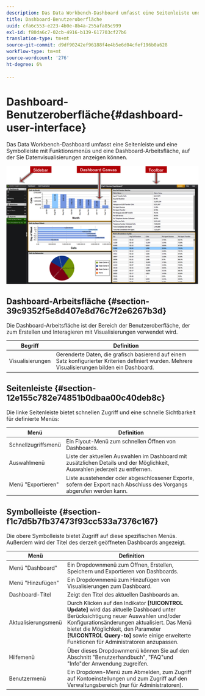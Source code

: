 ```yaml
---
description: Das Data Workbench-Dashboard umfasst eine Seitenleiste und eine Symbolleiste mit Funktionsmenüs und eine Dashboard-Arbeitsfläche, auf der Sie Datenvisualisierungen anzeigen können.
title: Dashboard-Benutzeroberfläche
uuid: cfa6c553-e223-4b0e-8b4a-255afa85c999
exl-id: f80da6c7-02cb-4916-b139-617703cf27b6
translation-type: tm+mt
source-git-commit: d9df90242ef96188f4e4b5e6d04cfef196b0a628
workflow-type: tm+mt
source-wordcount: '276'
ht-degree: 6%

---
```


# Dashboard-Benutzeroberfläche{#dashboard-user-interface}

Das Data Workbench-Dashboard umfasst eine Seitenleiste und eine Symbolleiste mit Funktionsmenüs und eine Dashboard-Arbeitsfläche, auf der Sie Datenvisualisierungen anzeigen können.

![](assets/dashboard_ui.png)

## Dashboard-Arbeitsfläche {#section-39c9352f5e8d407e8d76c7f2e6267b3d}

Die Dashboard-Arbeitsfläche ist der Bereich der Benutzeroberfläche, der zum Erstellen und Interagieren mit Visualisierungen verwendet wird.

| Begriff | Definition |
|---|---|
| Visualisierungen | Gerenderte Daten, die grafisch basierend auf einem Satz konfigurierter Kriterien definiert wurden. Mehrere Visualisierungen bilden ein Dashboard. |

## Seitenleiste {#section-12e155c782e74851b0dbaa00c40deb8c}

Die linke Seitenleiste bietet schnellen Zugriff und eine schnelle Sichtbarkeit für definierte Menüs:

| Menü | Definition |
|---|---|
| Schnellzugriffsmenü | Ein Flyout-Menü zum schnellen Öffnen von Dashboards. |
| Auswahlmenü | Liste der aktuellen Auswahlen im Dashboard mit zusätzlichen Details und der Möglichkeit, Auswahlen jederzeit zu entfernen. |
| Menü &quot;Exportieren&quot; | Liste ausstehender oder abgeschlossener Exporte, sofern der Export nach Abschluss des Vorgangs abgerufen werden kann. |

## Symbolleiste {#section-f1c7d5b7fb37473f93cc533a7376c167}

Die obere Symbolleiste bietet Zugriff auf diese spezifischen Menüs. Außerdem wird der Titel des derzeit geöffneten Dashboards angezeigt.

| Menü | Definition |
|---|---|
| Menü &quot;Dashboard&quot; | Ein Dropdownmenü zum Öffnen, Erstellen, Speichern und Exportieren von Dashboards. |
| Menü &quot;Hinzufügen&quot; | Ein Dropdownmenü zum Hinzufügen von Visualisierungen zum Dashboard. |
| Dashboard-Titel | Zeigt den Titel des aktuellen Dashboards an. |
| Aktualisierungsmenü | Durch Klicken auf den Indikator **[!UICONTROL Update]** wird das aktuelle Dashboard unter Berücksichtigung neuer Auswahlen und/oder Konfigurationsänderungen aktualisiert. Das Menü bietet die Möglichkeit, den Parameter **[!UICONTROL Query-to]** sowie einige erweiterte Funktionen für Administratoren anzupassen. |
| Hilfemenü | Über dieses Dropdownmenü können Sie auf den Abschnitt &quot;Benutzerhandbuch&quot;, &quot;FAQ&quot;und &quot;Info&quot;der Anwendung zugreifen. |
| Benutzermenü | Ein Dropdown-Menü zum Abmelden, zum Zugriff auf Kontoeinstellungen und zum Zugriff auf den Verwaltungsbereich (nur für Administratoren). |
